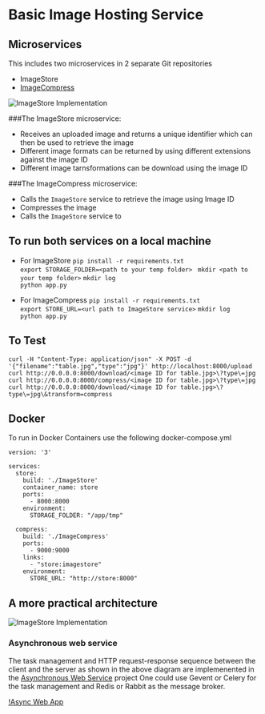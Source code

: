 # Basic Image Hosting Service

## Microservices
This includes two microservices in 2 separate Git repositories
- ImageStore
- [ImageCompress](https://github.com/anilnairxyz/ImageCompress)

![ImageStore Implementation](https://github.com/anilnairxyz/Geoview/blob/master/ImageStore1.png)

###The ImageStore microservice:
- Receives an uploaded image and returns a unique identifier which can then be used to retrieve the image
- Different image formats can be returned by using different extensions against the image ID
- Different image tarnsformations can be download using the image ID

###The ImageCompress microservice:
- Calls the `ImageStore` service to retrieve the image using Image ID
- Compresses the image
- Calls the `ImageStore` service to 

## To run both services on a local machine
- For ImageStore
```pip install -r requirements.txt```<br>
```export STORAGE_FOLDER=<path to your temp folder>```
``` mkdir <path to your temp folder>```
```mkdir log```<br>
```python app.py```<br>

- For ImageCompress
```pip install -r requirements.txt```<br>
```export STORE_URL=<url path to ImageStore service>```
```mkdir log```<br>
```python app.py```<br>

## To Test
```curl -H "Content-Type: application/json" -X POST -d '{"filename":"table.jpg","type":"jpg"}' http://localhost:8000/upload```
```curl http://0.0.0.0:8000/download/<image ID for table.jpg>\?type\=jpg```
```curl http://0.0.0.0:8000/compress/<image ID for table.jpg>\?type\=jpg```
```curl http://0.0.0.0:8000/download/<image ID for table.jpg>\?type\=jpg\&transform=compress```

## Docker
To run in Docker Containers use the following docker-compose.yml
```
version: '3'

services:
  store:
    build: './ImageStore'
    container_name: store
    ports:
      - 8000:8000
    environment:
      STORAGE_FOLDER: "/app/tmp"

  compress:
    build: './ImageCompress'
    ports:
      - 9000:9000
    links:
      - "store:imagestore"
    environment:
      STORE_URL: "http://store:8000"
```

## A more practical architecture

![ImageStore Implementation](https://github.com/anilnairxyz/Geoview/blob/master/ImageStore2.png)

### Asynchronous web service
The task management and HTTP request-response sequence between the client and the server as shown in the above diagram
are implemenented in the [Asynchronous Web Service](https://github.com/anilnairxyz/AsyncWebApp) project
One could use Gevent or Celery for the task management and Redis or Rabbit as the message broker.

[!Async Web App](https://github.com/anilnairxyz/Geoview/blob/master/AsyncWebApp.png)
